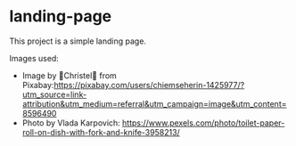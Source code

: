 # landing-page
This project is a simple landing page.

Images used:
- Image by 🌼Christel🌼 from Pixabay:https://pixabay.com/users/chiemseherin-1425977/?utm_source=link-attribution&utm_medium=referral&utm_campaign=image&utm_content=8596490
- Photo by Vlada Karpovich: https://www.pexels.com/photo/toilet-paper-roll-on-dish-with-fork-and-knife-3958213/